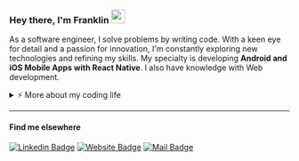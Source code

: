 ### Hey there, I'm Franklin <a href="https://github.com/franklinrms/#"><img src="https://media.giphy.com/media/hvRJCLFzcasrR4ia7z/giphy.gif" width="25px" height="25px"></a>

As a software engineer, I solve problems by writing code. With a keen eye for detail and a passion for innovation, I'm constantly exploring new technologies and refining my skills. My specialty is developing **Android and iOS Mobile Apps with React Native**. I also have knowledge with Web development.

<details>
   <summary>⚡️ More about my coding life</summary>
   <br/>  

   <table>
   <tr>
   <td valign="top" width="50%">
         
   [![Metrics 01](/01-metrics.svg)](#)
   </td>
   <td valign="top" width="50%">
      
   [![Metrics 02](/02-metrics.svg)](#)
   </td>
   </tr></table>
    
</details> 

---

#### Find me elsewhere

[![Linkedin Badge](https://img.shields.io/badge/-LinkedIn-0078D4?style=flat-square&logo=linkedin&logoColor=white&link=https://www.linkedin.com/in/franklinrms/)](https://www.linkedin.com/in/franklinrms/)
[![Website Badge](https://img.shields.io/badge/-Website-0078D4?style=flat-square&logo=portfolio&logoColor=white&link=https://www.codebyfranklin.vercel.app/)](https://www.codebyfranklin.vercel.app/)
[![Mail Badge](https://img.shields.io/badge/-franklinramos@outlook.com-0078D4?style=flat-square&logo=Microsoft_Outlook&logoColor=white&link=mailto:franklinramos@outlook.com)](mailto:franklinramos@outlook.com)
